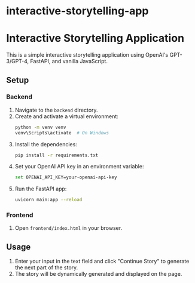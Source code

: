 # interactive-storytelling-app

# Interactive Storytelling Application

This is a simple interactive storytelling application using OpenAI's GPT-3/GPT-4, FastAPI, and vanilla JavaScript.

## Setup

### Backend

1. Navigate to the `backend` directory.
2. Create and activate a virtual environment:
    ```bash
    python -m venv venv
    venv\Scripts\activate  # On Windows
    ```
3. Install the dependencies:
    ```bash
    pip install -r requirements.txt
    ```
4. Set your OpenAI API key in an environment variable:
    ```bash
    set OPENAI_API_KEY=your-openai-api-key
    ```
5. Run the FastAPI app:
    ```bash
    uvicorn main:app --reload
    ```

### Frontend

1. Open `frontend/index.html` in your browser.

## Usage

1. Enter your input in the text field and click "Continue Story" to generate the next part of the story.
2. The story will be dynamically generated and displayed on the page.
